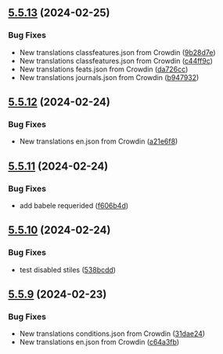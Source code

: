 ## [5.5.13](https://github.com/allnnde/pf2e-esp-translation/compare/v5.5.12...v5.5.13) (2024-02-25)


### Bug Fixes

* New translations classfeatures.json from Crowdin ([9b28d7e](https://github.com/allnnde/pf2e-esp-translation/commit/9b28d7e38c31c743b3b05c758260c5a2cb2fcad4))
* New translations classfeatures.json from Crowdin ([c44ff9c](https://github.com/allnnde/pf2e-esp-translation/commit/c44ff9c0c60bc13611148a8f9b05e3b2b7e2bbb6))
* New translations feats.json from Crowdin ([da726cc](https://github.com/allnnde/pf2e-esp-translation/commit/da726ccdef7842d115ed6925ed42ed8fbaec3ce7))
* New translations journals.json from Crowdin ([b947932](https://github.com/allnnde/pf2e-esp-translation/commit/b947932afa94e36626eab56f4b2587375a1b4c7d))



## [5.5.12](https://github.com/allnnde/pf2e-esp-translation/compare/v5.5.11...v5.5.12) (2024-02-24)


### Bug Fixes

* New translations en.json from Crowdin ([a21e6f8](https://github.com/allnnde/pf2e-esp-translation/commit/a21e6f83cf4c1e0ed612d431f4cdf1ef43153fad))



## [5.5.11](https://github.com/allnnde/pf2e-esp-translation/compare/v5.5.10...v5.5.11) (2024-02-24)


### Bug Fixes

* add babele requerided ([f606b4d](https://github.com/allnnde/pf2e-esp-translation/commit/f606b4dbac36d72bc241420fa7af9b02b85f8f75))



## [5.5.10](https://github.com/allnnde/pf2e-esp-translation/compare/v5.5.9...v5.5.10) (2024-02-24)


### Bug Fixes

* test disabled stiles ([538bcdd](https://github.com/allnnde/pf2e-esp-translation/commit/538bcdd6210b79b3cedd9049f1d23d481802e007))



## [5.5.9](https://github.com/allnnde/pf2e-esp-translation/compare/v5.5.8...v5.5.9) (2024-02-23)


### Bug Fixes

* New translations conditions.json from Crowdin ([31dae24](https://github.com/allnnde/pf2e-esp-translation/commit/31dae2478688c291bf41fb560ac885769eea4c20))
* New translations en.json from Crowdin ([c64a3fb](https://github.com/allnnde/pf2e-esp-translation/commit/c64a3fb2c8f29b49686d0f38fa9cd751fe1a5d12))



